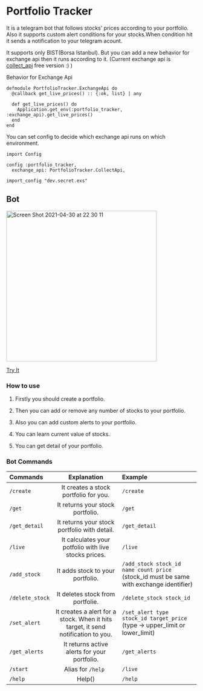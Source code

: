 # Portfolio Tracker

It is a telegram bot that follows stocks' prices according to your portfolio. Also it supports custom alert conditions for your stocks.When condition hit it sends a notification to your telegram acount.

It supports only BIST(Borsa Istanbul). But you can add a new behavior for exchange api then it runs according to it.
(Current exchange api is [collect_api](https://collectapi.com/tr/api/economy/altin-doviz-ve-borsa-api) free version :) )

Behavior for Exchange Api
```
defmodule PortfolioTracker.ExchangeApi do
  @callback get_live_prices() :: {:ok, list} | any

  def get_live_prices() do
    Application.get_env(:portfolio_tracker, :exchange_api).get_live_prices()
  end
end
```
You can set config to decide which exchange api runs on which environment.
```
import Config

config :portfolio_tracker,
  exchange_api: PortfolioTracker.CollectApi,

import_config "dev.secret.exs"

```


## Bot
[<img width="398" alt="Screen Shot 2021-04-30 at 22 30 11" src="https://user-images.githubusercontent.com/13722649/116748942-daaa8280-aa08-11eb-8502-43f1bda81e2d.png">](https://t.me/foter_portfolio_tracker_bot)

[Try It](https://t.me/foter_portfolio_tracker_bot)

### How to use
1. Firstly you should create a portfolio.

2. Then you can add or remove any number of stocks to your portfolio.

3. Also you can add custom alerts to your portfolio.

4. You can learn current value of stocks.

5. You can get detail of your portfolio.<br>


### Bot Commands

| Commands         | Explanation                                                                  | Example        |
|:---------------- |:----------------------------------------------------------------------------:| :--------------|
| `/create`        | It creates a stock portfolio for you.                                        | `/create`      |
| `/get`           | It returns your stock portfolio.                                             | `/get`         |
| `/get_detail`    | It returns your stock portfolio with detail.                                 | `/get_detail`  |
| `/live`          | It calculates your potfolio with live stocks prices.                         | `/live`        |
| `/add_stock`     | It adds stock to your portfolio.                                             | `/add_stock stock_id name count price` (stock_id must be same with exchange identifier)  |
| `/delete_stock`  | It deletes stock from portfolie.                                             | `/delete_stock stock_id`        |
| `/set_alert`     | It creates a alert for a stock. When it hits target, it send notification to you.| `/set_alert type stock_id target_price`  (type -> upper_limit or lower_limit)           |
| `/get_alerts`    | It returns active alerts for your portfolio.                                 | `/get_alerts`   |
| `/start`         | Alias for `/help `                                                           | `/live`        |
| `/help`          | Help()                                                                       | `/help`        |
